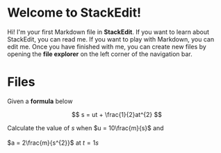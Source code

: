 # Welcome to StackEdit!

Hi! I'm your first Markdown file in **StackEdit**. If you want to learn about StackEdit, you can read me. If you want to play with Markdown, you can edit me. Once you have finished with me, you can create new files by opening the **file explorer** on the left corner of the navigation bar.

# Files

Given a **formula** below

$$
s = ut + \frac{1}{2}at^{2}
$$

Calculate the value of $s$ when $u = 10\frac{m}{s}$ and &nbsp; <br></br> $a = 2\frac{m}{s^{2}}$ at $t = 1s$

